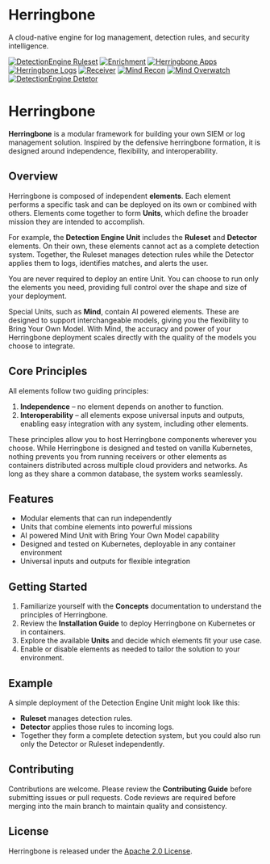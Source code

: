 # Herringbone

A cloud-native engine for log management, detection rules, and security intelligence.

[![DetectionEngine Ruleset](https://github.com/herringbonedev/Herringbone/actions/workflows/detectionengine-ruleset.yml/badge.svg?branch=main)](https://github.com/herringbonedev/Herringbone/actions/workflows/detectionengine-ruleset.yml)
[![Enrichment](https://github.com/herringbonedev/Herringbone/actions/workflows/enrichment.yml/badge.svg?branch=main)](https://github.com/herringbonedev/Herringbone/actions/workflows/enrichment.yml)
[![Herringbone Apps](https://github.com/herringbonedev/Herringbone/actions/workflows/herringbone-apps.yml/badge.svg?branch=main)](https://github.com/herringbonedev/Herringbone/actions/workflows/herringbone-apps.yml)
[![Herringbone Logs](https://github.com/herringbonedev/Herringbone/actions/workflows/herringbone-logs.yml/badge.svg?branch=main)](https://github.com/herringbonedev/Herringbone/actions/workflows/herringbone-logs.yml)
[![Receiver](https://github.com/herringbonedev/Herringbone/actions/workflows/receiver.yml/badge.svg?branch=main)](https://github.com/herringbonedev/Herringbone/actions/workflows/receiver.yml)
[![Mind Recon](https://github.com/herringbonedev/Herringbone/actions/workflows/mind-recon.yml/badge.svg?branch=main)](https://github.com/herringbonedev/Herringbone/actions/workflows/mind-recon.yml)
[![Mind Overwatch](https://github.com/herringbonedev/Herringbone/actions/workflows/mind-overwatch.yml/badge.svg?branch=main)](https://github.com/herringbonedev/Herringbone/actions/workflows/mind-overwatch.yml)
[![DetectionEngine Detetor](https://github.com/herringbonedev/Herringbone/actions/workflows/detectionengine-detector.yml/badge.svg?branch=main)](https://github.com/herringbonedev/Herringbone/actions/workflows/detectionengine.detector.yml)

# Herringbone  

**Herringbone** is a modular framework for building your own SIEM or log management solution. Inspired by the defensive herringbone formation, it is designed around independence, flexibility, and interoperability.  

## Overview  

Herringbone is composed of independent **elements**. Each element performs a specific task and can be deployed on its own or combined with others. Elements come together to form **Units**, which define the broader mission they are intended to accomplish.  

For example, the **Detection Engine Unit** includes the **Ruleset** and **Detector** elements. On their own, these elements cannot act as a complete detection system. Together, the Ruleset manages detection rules while the Detector applies them to logs, identifies matches, and alerts the user.  

You are never required to deploy an entire Unit. You can choose to run only the elements you need, providing full control over the shape and size of your deployment.  

Special Units, such as **Mind**, contain AI powered elements. These are designed to support interchangeable models, giving you the flexibility to Bring Your Own Model. With Mind, the accuracy and power of your Herringbone deployment scales directly with the quality of the models you choose to integrate.  

## Core Principles  

All elements follow two guiding principles:  
1. **Independence** – no element depends on another to function.  
2. **Interoperability** – all elements expose universal inputs and outputs, enabling easy integration with any system, including other elements.  

These principles allow you to host Herringbone components wherever you choose. While Herringbone is designed and tested on vanilla Kubernetes, nothing prevents you from running receivers or other elements as containers distributed across multiple cloud providers and networks. As long as they share a common database, the system works seamlessly.  

## Features  

- Modular elements that can run independently  
- Units that combine elements into powerful missions  
- AI powered Mind Unit with Bring Your Own Model capability  
- Designed and tested on Kubernetes, deployable in any container environment  
- Universal inputs and outputs for flexible integration  

## Getting Started  

1. Familiarize yourself with the **Concepts** documentation to understand the principles of Herringbone.  
2. Review the **Installation Guide** to deploy Herringbone on Kubernetes or in containers.  
3. Explore the available **Units** and decide which elements fit your use case.  
4. Enable or disable elements as needed to tailor the solution to your environment.  

## Example  

A simple deployment of the Detection Engine Unit might look like this:  

- **Ruleset** manages detection rules.  
- **Detector** applies those rules to incoming logs.  
- Together they form a complete detection system, but you could also run only the Detector or Ruleset independently.  

## Contributing  

Contributions are welcome. Please review the **Contributing Guide** before submitting issues or pull requests. Code reviews are required before merging into the main branch to maintain quality and consistency.  

## License  

Herringbone is released under the [Apache 2.0 License](LICENSE).  
